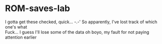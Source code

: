 # ROM-saves-lab
I gotta get these checked, quick...  -.-'
So apparently, I've lost track of which one's what  
Fuck...
I guess I'll lose some of the data
oh boyo, my fault for not paying attention earlier

